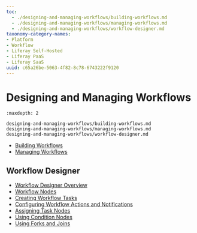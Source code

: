 ```yaml
---
toc:
  - ./designing-and-managing-workflows/building-workflows.md
  - ./designing-and-managing-workflows/managing-workflows.md
  - ./designing-and-managing-workflows/workflow-designer.md
taxonomy-category-names:
- Platform
- Workflow
- Liferay Self-Hosted
- Liferay PaaS
- Liferay SaaS
uuid: c65a26be-5063-4f82-8c78-6743222f9120
---
```

# Designing and Managing Workflows

```{toctree}
:maxdepth: 2

designing-and-managing-workflows/building-workflows.md
designing-and-managing-workflows/managing-workflows.md
designing-and-managing-workflows/workflow-designer.md
```

- [Building Workflows](./designing-and-managing-workflows/building-workflows.md)
- [Managing Workflows](./designing-and-managing-workflows/managing-workflows.md)

## Workflow Designer

- [Workflow Designer Overview](./designing-and-managing-workflows/workflow-designer/workflow-designer-overview.md)
- [Workflow Nodes](./designing-and-managing-workflows/workflow-designer/workflow-nodes.md)
- [Creating Workflow Tasks](./designing-and-managing-workflows/workflow-designer/creating-workflow-tasks.md)
- [Configuring Workflow Actions and Notifications](./designing-and-managing-workflows/workflow-designer/configuring-workflow-actions-and-notifications.md)
- [Assigning Task Nodes](./designing-and-managing-workflows/workflow-designer/assigning-task-nodes.md)
- [Using Condition Nodes](./designing-and-managing-workflows/workflow-designer/using-condition-nodes.md)
- [Using Forks and Joins](./designing-and-managing-workflows/workflow-designer/using-forks-and-joins.md)
